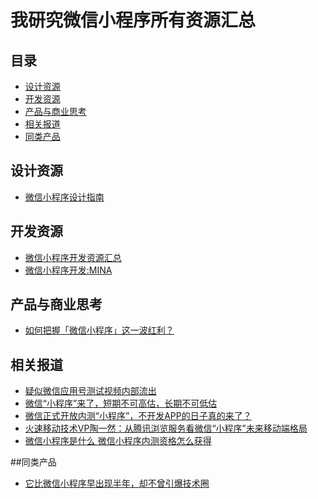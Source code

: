 # 我研究微信小程序所有资源汇总

## 目录

- [设计资源](#设计资源)
- [开发资源](#开发资源)
- [产品与商业思考](#产品与商业思考)
- [相关报道](#相关报道)
- [同类产品](#同类产品)

## 设计资源

- [微信小程序设计指南](https://mp.weixin.qq.com/debug/wxadoc/design/)

## 开发资源

- [微信小程序开发资源汇总](https://github.com/justjavac/awesome-wechat-weapp)
- [微信小程序开发:MINA](http://www.jianshu.com/p/83fe02e417d0)

## 产品与商业思考

- [如何把握「微信小程序」这一波红利？](https://mp.weixin.qq.com/s?__biz=MjM5ODIyMTE0MA==&mid=2650968702&idx=1&sn=1398cd09b54c5a84a746a0a5f8fc6845&chksm=bd3836458a4fbf5302be668a9ed65933cf93edc21b854c109d4cc8d02e1f08788807165d6d39&mpshare=1&scene=1&srcid=0926kvNELLpq8mwhdykQJwvX&key=9289b6ec21f92a59a9092841f497dbb1a120f7e3b40ee0939b787e9eeb9659fa56429d7c54066886e867b1a358c328bd&ascene=0&uin=MTgwMjExMTAxMg%3D%3D&devicetype=iMac+MacBookPro11%2C1+OSX+OSX+10.11.3+build(15D21)&version=11000003&pass_ticket=G38PuzGOQ36Dq2wKPIjX16vUcfmYyK9PcuVIzhFAhFoaX2jpc6ny7NovGUx3Q1Us)

## 相关报道

- [疑似微信应用号测试视频内部流出](http://v.youku.com/v_show/id_XMTczMzk4NTgwOA==.html?from=s1.8-1-1.2&amp;amp;spm=0.0.0.0.ijRQcn)
- [微信“小程序”来了，短期不可高估，长期不可低估](http://36kr.com/p/5053378.html)
- [微信正式开放内测“小程序”，不开发APP的日子真的来了？](http://36kr.com/p/5053349.html)
- [火速移动技术VP陶一然：从腾讯浏览服务看微信“小程序”未来移动端格局](http://c.m.163.com/news/a/C1STSMLI0511B53B.html?s=newsapp&w=4&f=wx)
- [微信小程序是什么 微信小程序内测资格怎么获得](http://www.cr173.com/html/108204_1.html)

##同类产品

- [它比微信小程序早出现半年，却不曾引爆技术圈](http://insights.thoughtworkers.org/wechat-app-and-pwa/)